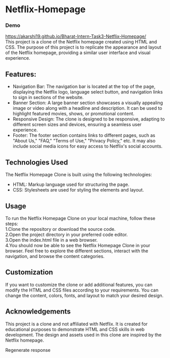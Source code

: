 # Netflix-Homepage
### Demo
https://akarshi19.github.io/Bharat-Intern-Task3-Netflix-Homepage/     
This project is a clone of the Netflix homepage created using HTML and CSS. The purpose of this project is to replicate the appearance and layout of the Netflix homepage, providing a similar user interface and visual experience.      

## Features:
* Navigation Bar: The navigation bar is located at the top of the page, displaying the Netflix logo, language select button, and navigation links to sign in sections of the website.     
* Banner Section: A large banner section showcases a visually appealing image or video along with a headline and description. It can be used to highlight featured movies, shows, or promotional content.    
* Responsive Design: The clone is designed to be responsive, adapting to different screen sizes and devices, ensuring a seamless user experience.      
* Footer: The footer section contains links to different pages, such as "About Us," "FAQ," "Terms of Use," "Privacy Policy," etc. It may also include social media icons for easy access to Netflix's social accounts.     

## Technologies Used
The Netflix Homepage Clone is built using the following technologies:     
* HTML: Markup language used for structuring the page.      
* CSS: Stylesheets are used for styling the elements and layout.

## Usage
To run the Netflix Homepage Clone on your local machine, follow these steps:     
1.Clone the repository or download the source code.    
2.Open the project directory in your preferred code editor.    
3.Open the index.html file in a web browser.     
4.You should now be able to see the Netflix Homepage Clone in your browser. Feel free to explore the different sections, interact with the navigation, and browse the content categories.     

## Customization
If you want to customize the clone or add additional features, you can modify the HTML and CSS files according to your requirements. You can change the content, colors, fonts, and layout to match your desired design.     

## Acknowledgements
This project is a clone and not affiliated with Netflix. It is created for educational purposes to demonstrate HTML and CSS skills in web development. The design and assets used in this clone are inspired by the Netflix homepage.     






Regenerate response
